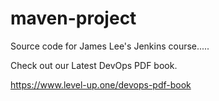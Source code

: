# maven-project
Source code for James Lee's Jenkins course.....

Check out our Latest DevOps PDF book.

https://www.level-up.one/devops-pdf-book
